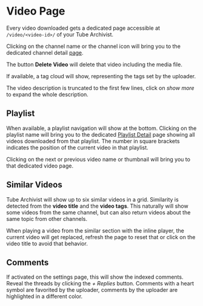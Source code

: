 # Video Page
Every video downloaded gets a dedicated page accessible at `/video/<video-id>/` of your Tube Archivist.

Clicking on the channel name or the channel icon will bring you to the dedicated channel detail [page](Channels#channel-detail).

The button **Delete Video** will delete that video including the media file.

If available, a tag cloud will show, representing the tags set by the uploader.

The video description is truncated to the first few lines, click on *show more* to expand the whole description.

## Playlist
When available, a playlist navigation will show at the bottom. Clicking on the playlist name will bring you to the dedicated [Playlist Detail](Playlists#playlist-detail) page showing all videos downloaded from that playlist. The number in square brackets indicates the position of the current video in that playlist.

Clicking on the next or previous video name or thumbnail will bring you to that dedicated video page.

## Similar Videos
Tube Archivist will show up to six similar videos in a grid. Similarity is detected from the **video title** and the **video tags**. This naturally will show some videos from the same channel, but can also return videos about the same topic from other channels.

When playing a video from the similar section with the inline player, the current video will get replaced, refresh the page to reset that or click on the video title to avoid that behavior. 

## Comments
If activated on the settings page, this will show the indexed comments. Reveal the threads by clicking the *+ Replies* button. Comments with a heart symbol are favorited by the uploader, comments by the uploader are highlighted in a different color.
